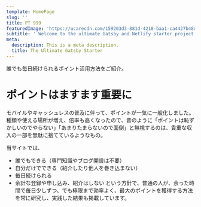 ```yaml
---
template: HomePage
slug: ''
title: PT 999
featuredImage: 'https://ucarecdn.com/159203d3-881d-4218-baa1-ca4427b48d0d/'
subtitle: ' Welcome to the ultimate Gatsby and Netlify starter project.'
meta:
  description: This is a meta description.
  title: The Ultimate Gatsby Starter
---
```


誰でも毎日続けられるポイント活用方法をご紹介。

# ポイントはますます重要に

モバイルやキャッシュレスの普及に伴って、ポイントが一気に一般化しました。種類や使える場所が増え、倍率も高くなったので、昔のように「ポイントは恥ずかしいのでやらない」「あまりたまらないので面倒」と無視するのは、貴重な収入の一部を無駄に捨てているようなもの。

当サイトでは、
- 誰でもできる（専門知識やブログ開設は不要）
- 自分だけでできる（紹介したり他人を巻き込まない）
- 毎日続けられる
- 余計な登録や申し込み、紹介はしない
という方針で、普通の人が、余った時間で毎日少しずつ、でも極限まで効率よく、最大のポイントを獲得する方法を常に研究し、実践した結果も掲載しています。



